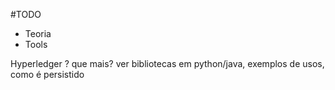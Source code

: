 #TODO 
* Teoria
* Tools

Hyperledger
? que mais? ver bibliotecas em python/java, exemplos de usos, como é persistido